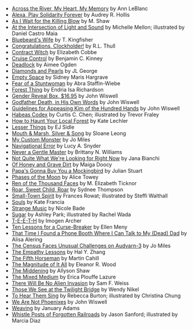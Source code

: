  - [Across the River, My Heart, My Memory](https://firesidefiction.com/across-the-river-my-heart-my-memory) by Ann LeBlanc
 - [Alexa, Play Solidarity Forever](https://firesidefiction.com/alexa-play-solidarity-forever) by Audrey R. Hollis
 - [As I Wait for the Killing Blow](https://firesidefiction.com/as-i-wait-for-the-killing-blow) by M. Shaw
 - [At the Intersection of Light and Sound](https://firesidefiction.com/at-the-intersection-of-light-and-sound) by Michelle Mellon; illustrated by Daniel Castro Maia
 - [Bluebeard's Wife](https://firesidefiction.com/bluebeards-wife) by T. Kingfisher
 - [Congratulations, Clockholder!](https://firesidefiction.com/congratulations-clockholder) by R.L. Thull
 - [Contract Witch](https://firesidefiction.com/contract-witch) by Elizabeth Cobbe
 - [Cruise Control](https://firesidefiction.com/cruise-control) by Benjamin C. Kinney
 - [Deadlock](https://firesidefiction.com/deadlock) by Aimee Ogden
 - [Diamonds and Pearls](https://firesidefiction.com/diamonds-and-pearls) by JL George
 - [Empty Space](https://firesidefiction.com/empty-space) by Sidney Maris Hargrave
 - [Fear of a Stuntwoman](https://firesidefiction.com/fear-of-a-stuntwoman) by Abra Staffin-Wiebe
 - [Forest Thing](https://firesidefiction.com/forest-thing) by Endria Isa Richardson
 - [Gender Reveal Box, $16.95](https://firesidefiction.com/gender-reveal-box-1695) by John Wiswell
 - [Godfather Death, in His Own Words](https://firesidefiction.com/godfather-death-in-his-own-words) by John Wiswell
 - [Guidelines for Appeasing Kim of the Hundred Hands](https://firesidefiction.com/guidelines-for-appeasing-kim-of-the-hundred-hands) by John Wiswell
 - [Habeas Codex](https://firesidefiction.com/habeas-codex) by Curtis C. Chen; illustrated by Trevor Fraley
 - [How to Haunt Your Local Forest](https://firesidefiction.com/how-to-haunt-your-local-forest) by Kate Lechler
 - [Lesser Things](https://firesidefiction.com/lesser-things) by EJ Sidle
 - [Mouth & Marsh, Silver & Song](https://firesidefiction.com/mouth-and-marsh-silver-and-song) by Sloane Leong
 - [My Custom Monster](https://firesidefiction.com/my-custom-monster) by Jo Miles
 - [Navigational Error](https://firesidefiction.com/navigational-error) by Lucy A. Snyder
 - [Never a Gentle Master](https://firesidefiction.com/never-a-gentle-master) by Brittany N. Williams
 - [Not Quite What We're Looking for Right Now](https://firesidefiction.com/not-quite-what-were-looking-for-right-now) by Jana Bianchi
 - [Of Honey and Grave Dirt](https://firesidefiction.com/of-honey-and-grave-dirt) by Maiga Doocy
 - [Papa's Gonna Buy You a Mockingbird](https://firesidefiction.com/papas-gonna-buy-you-a-mockingbird) by Julian Stuart
 - [Phases of the Moon](https://firesidefiction.com/phases-of-the-moon) by Alice Towey
 - [Ren of the Thousand Faces](https://firesidefiction.com/ren-of-the-thousand-faces) by M. Elizabeth Ticknor
 - [Roar, Sweet Child, Roar](https://firesidefiction.com/roar-sweet-child-roar) by Sydnee Thompson
 - [Small-Town Spirit](https://firesidefiction.com/small-town-spirit) by Frances Rowat; illustrated by Steffi Walthall
 - [Souls](https://firesidefiction.com/souls) by Kate Francia
 - [Strange Music](https://firesidefiction.com/strange-music) by Nicole Bade
 - [Sugar](https://firesidefiction.com/sugar) by Ashley Park; illustrated by Rachel Wada
 - [T-E-E-T-H](https://firesidefiction.com/t-e-e-t-h) by Imogen Archer
 - [Ten Lessons for a Curse-Breaker](https://firesidefiction.com/ten-lessons-for-a-curse-breaker) by Ellen Meny
 - [That Time I Found a Phone Booth Where I Can Talk to My (Dead) Dad](https://firesidefiction.com/that-time-i-found-a-phone-booth-where-i-can-talk-to-my-dead-dad) by Alisa Alering
 - [The Census Faces Unusual Challenges on Audvarn-3](https://firesidefiction.com/the-census-faces-unusual-challenges-on-audvarn-3) by Jo Miles
 - [The Empathy Lessons](https://firesidefiction.com/the-empathy-lessons) by Hal Y. Zhang
 - [The Fifth Horseman](https://firesidefiction.com/the-fifth-horseman) by Martin Cahill
 - [The Magnitude of It All](https://firesidefiction.com/the-magnitude-of-it-all) by Eleanor R. Wood
 - [The Middening](https://firesidefiction.com/the-middening) by Allyson Shaw
 - [The Mixed Medium](https://firesidefiction.com/the-mixed-medium) by Erica Plouffe Lazure
 - [There Will Be No Alien Invasion](https://firesidefiction.com/there-will-be-no-alien-invasion) by Sam F. Weiss
 - [Those We See at the Twilight Bridge](https://firesidefiction.com/those-we-see-at-the-twilight-bridge) by Wendy Nikel
 - [To Hear Them Sing](https://firesidefiction.com/to-hear-them-sing) by Rebecca Burton; illustrated by Christina Chung
 - [We Are Not Phoenixes](https://firesidefiction.com/we-are-not-phoenixes) by John Wiswell
 - [Weaving](https://firesidefiction.com/weaving) by January Adams
 - [Whistle Posts of Forgotten Railroads](https://firesidefiction.com/whistle-posts-of-forgotten-railroads) by Jason Sanford; illustrated by Marcia Diaz
